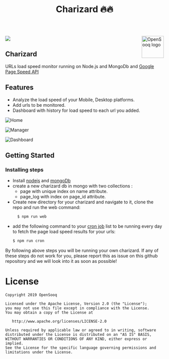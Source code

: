 
# <h1 align="center" >Charizard 🔥🔥</h1>

<br><br>

<a href="https://opensooq.com/">
    <img src="https://opensooqui2.os-cdn.com/os_web/desktop/opensooq-logo.svg" alt="OpenSooq logo" title="OpenSooq" align="right" height="70" />
</a>


![](https://img.pokemondb.net/artwork/large/charizard.jpg)
## Charizard

URLs load speed monitor running on Node.js and MongoDb and [Google Page Speed API](https://developers.google.com/speed/docs/insights/v5/get-started)

## Features

* Analyze the load speed of your Mobile, Desktop platforms.
* Add urls to be monitored.
* Dashboard with history for load speed to each url you added.

![Home](https://i.imgur.com/fT0cUfU.jpg)

![Manager](https://i.imgur.com/qzimEsP.jpg)

![Dashboard](https://i.imgur.com/eyFRDCL.jpg)


## Getting Started
### Installing steps

* Install [nodejs](http://nodejs.org/download/) and [mongoDb](https://docs.mongodb.com/manual/installation/)
* create a new charizard db in mongo with two collections :
  * page with unique index on name attribute.
  * page_log with index on page_id attribute.
* Create new directory for your charizard and navigate to it, clone the repo and run the web command:
  ```bash
    $ npm run web 
  ```
* add the following command to your [cron job](https://www.cyberciti.biz/faq/how-do-i-add-jobs-to-cron-under-linux-or-unix-oses/) list to be running every day to fetch the page load speed results for your urls:
    ```bash
    $ npm run cron 
  ```
  
By following above steps you will be running your own charizard. If any of these steps do not work for you, please report this as issue on this github repository and we will look into it as soon as possible!
  
  

# License

```
Copyright 2019 OpenSooq

Licensed under the Apache License, Version 2.0 (the "License");
you may not use this file except in compliance with the License.
You may obtain a copy of the License at

   http://www.apache.org/licenses/LICENSE-2.0

Unless required by applicable law or agreed to in writing, software
distributed under the License is distributed on an "AS IS" BASIS,
WITHOUT WARRANTIES OR CONDITIONS OF ANY KIND, either express or implied.
See the License for the specific language governing permissions and
limitations under the License.
